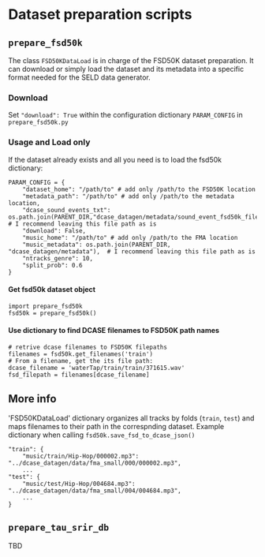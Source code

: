 # Dataset preparation scripts

## `prepare_fsd50k`

The class `FSD50KDataLoad` is in charge of the FSD50K dataset preparation. It can download or simply load the dataset and its metadata into a specific format needed for the SELD data generator.

### Download
Set `"download": True` within the configuration dictionary `PARAM_CONFIG` in `prepare_fsd50k.py`

### Usage and Load only

If the dataset already exists and all you need is to load the fsd50k dictionary:

```
PARAM_CONFIG = {
    "dataset_home": "/path/to" # add only /path/to the FSD50K location
    "metadata_path": "/path/to" # add only /path/to the metadata location,
    "dcase_sound_events_txt": os.path.join(PARENT_DIR,"dcase_datagen/metadata/sound_event_fsd50k_filenames.txt"), # I recommend leaving this file path as is
    "download": False,
    "music_home": "/path/to" # add only /path/to the FMA location
    "music_metadata": os.path.join(PARENT_DIR, "dcase_datagen/metadata"),  # I recommend leaving this file path as is
    "ntracks_genre": 10,
    "split_prob": 0.6
}
```

#### Get fsd50k dataset object
```
import prepare_fsd50k
fsd50k = prepare_fsd50k()
```

#### Use dictionary to find DCASE filenames to FSD50K path names
```
# retrive dcase filenames to FSD50K filepaths
filenames = fsd50k.get_filenames('train')
# From a filename, get the its file path:
dcase_filename = 'waterTap/train/train/371615.wav'
fsd_filepath = filenames[dcase_filename]
```

## More info

'FSD50KDataLoad' dictionary organizes all tracks by folds (`train`, `test`) and maps filenames to their path in the correspnding dataset. Example dictionary when calling `fsd50k.save_fsd_to_dcase_json()`

```
"train": {
    "music/train/Hip-Hop/000002.mp3": "../dcase_datagen/data/fma_small/000/000002.mp3",
    ...
"test": {
    "music/test/Hip-Hop/004684.mp3": "../dcase_datagen/data/fma_small/004/004684.mp3",
    ...
}
```

## `prepare_tau_srir_db`

TBD